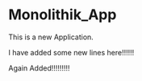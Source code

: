 # Monolithik_App

This is a new Application.

I have added some new lines here!!!!!!

Again Added!!!!!!!!!
